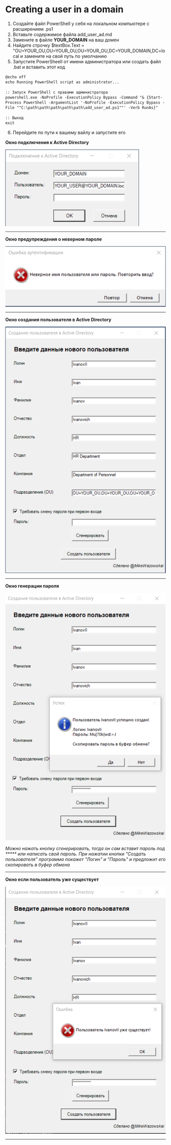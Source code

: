 # Creating a user in a domain
1) Создайте файл PowerShell у себя на локальном компьютере с расширением .ps1
2) Вставьте содержимое файла add_user_ad.md
3) Замените в файле **YOUR_DOMAIN** на ваш домен
4) Найдите строчку $textBox.Text = "OU=YOUR_OU,OU=YOUR_OU,OU=YOUR_OU,DC=YOUR_DOMAIN,DC=local и замените на свой путь по умолчанию
5) Запустите PowerSheell от имени администратора
или создать файл .bat и вставить этот код
```
@echo off
echo Running PowerShell script as administrator...

:: Запуск PowerShell с правами администратора
powershell.exe -NoProfile -ExecutionPolicy Bypass -Command "& {Start-Process PowerShell -ArgumentList '-NoProfile -ExecutionPolicy Bypass -File ""C:\path\path\path\path\path\add_user_ad.ps1""' -Verb RunAs}"

:: Выход
exit

```
6) Перейдите по пути к вашему вайлу и запустите его

**Окно подключения к Active Directory**

![Окно автаризации в AD](./img/connecting_to_ad.png)
_____

**Окно предупреждения о неверном пароле**

![ERROR](./img/ERROR.png)
_____

**Окно создания пользователя в Active Directory**

![Окно автаризации в AD](./img/creating_users.png)
_____

**Окно генерации пароля**

![Окно автаризации в AD](./img/user_pass.png)

*Можно нажать кнопку сгенерировать, тогда он сам вставит пароль под ***** или написать свой пароль. При нажатии кнопки "Создать пользователя" программа покажет "Логин" и "Пароль" и предложит его скопировать в буфер обмена*
_____

**Окно если пользователь уже существует**

![Окно автаризации в AD](./img/ERROR2.png)
_____